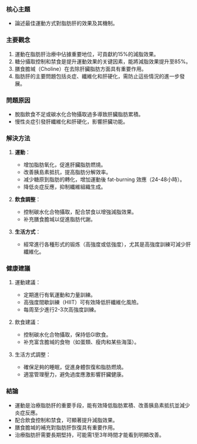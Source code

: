 ### 核心主題
- 論述最佳運動方式對脂肪肝的效果及其機制。

### 主要觀念
1. 運動在脂肪肝治療中佔據重要地位，可貢獻約15%的減脂效果。
2. 糖分攝取控制和禁食是提升運動效果的关键因素，能將減脂效果提升至85%。
3. 膳食膽堿（Choline）在去除肝臟脂肪方面具有重要作用。
4. 脂肪肝的主要問題包括炎症、纖維化和肝硬化，需防止這些情況的進一步發展。

### 問題原因
- 脫脂飲食不足或碳水化合物攝取過多導致肝臟脂肪累積。
- 慢性炎症引發肝纖維化和肝硬化，影響肝臟功能。

### 解決方法
1. **運動**：
   - 增加脂肪氧化，促進肝臟脂肪燃燒。
   - 改善胰島素抵抗，提高脂肪分解效率。
   - 减少糖原到脂肪的轉化，增加運動後 fat-burning 效應（24-48小時）。
   - 降低炎症反應，抑制纖維組織生成。

2. **飲食調整**：
   - 控制碳水化合物攝取，配合禁食以增強減脂效果。
   - 补充膳食膽堿以促進脂肪代謝。

3. **生活方式**：
   - 經常進行各種形式的锻炼（高強度或低強度），尤其是高強度訓練可減少肝纖維化。

### 健康建議
1. 運動建議：
   - 定期進行有氧運動和力量訓練。
   - 高強度間歇訓練（HIIT）可有效降低肝纖維化風險。
   - 每周至少進行2-3次高強度訓練。

2. 飲食建議：
   - 控制碳水化合物攝取，保持低GI飲食。
   - 补充富含膽堿的食物（如蛋類、瘦肉和某些海藻）。

3. 生活方式調整：
   - 確保足夠的睡眠，促進身體恢復和脂肪燃燒。
   - 適當管理壓力，避免過度應激影響肝臟健康。

### 結論
- 運動是治療脂肪肝的重要手段，能有效降低脂肪累積、改善胰島素抵抗並減少炎症反應。
- 配合飲食控制和禁食，可顯著提升減脂效果。
- 膳食膽堿的補充對脂肪肝恢復具有重要作用。
- 治療脂肪肝需要長期堅持，可能需1至3年時間才能看到明顯改善。